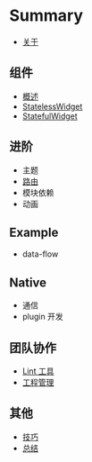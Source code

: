 # Summary

* [关于](./README.md)

## 组件

* [概述](./widgets/README.md)
* [StatelessWidget](./widgets/statelesswidget.md)
* [StatefulWidget](./widgets/statefulwidget.md)

## 进阶

* 主题
* [路由](./advanced/route.md)
* 模块依赖
* 动画

## Example

* data-flow

## Native

* 通信
* plugin 开发

## 团队协作

* [Lint 工具](./team/lint.md)
* [工程管理](./team/product.md)

## 其他

* [技巧](./ending/tips.md)
* [总结](./ending/README.md)
